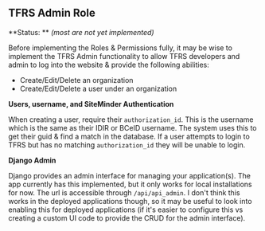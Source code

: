TFRS Admin Role
-----

**Status: ** *(most are not yet implemented)*

Before implementing the Roles & Permissions fully, it may be wise to implement the TFRS Admin functionality to allow TFRS developers and admin to log into the website & provide the following abilities:

- Create/Edit/Delete an organization
- Create/Edit/Delete a user under an organization

**Users, username, and SiteMinder Authentication**

When creating a user, require their `authorization_id`. This is the username which is the same as their IDIR or BCeID username. The system uses this to get their guid & find a match in the database. If a user attempts to login to TFRS but has no matching `authorization_id` they will be unable to login.

**Django Admin**

Django provides an admin interface for managing your application(s). The app currently has this implemented, but it only works for local installations for now. The url is accessible through `/api/api_admin`. I don't think this works in the deployed applications though, so it may be useful to look into enabling this for deployed applications (if it's easier to configure this vs creating a custom UI code to provide the CRUD for the admin interface).
